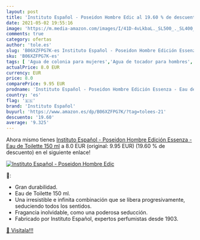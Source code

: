 ```yaml
---
layout: post
title: 'Instituto Español - Poseidon Hombre Edic al 19.60 % de descuento'
date: 2021-05-02 19:55:16
image: 'https://m.media-amazon.com/images/I/41D-4vLkbaL._SL500_._SL400_.jpg'
comments: true
category: ofertas
author: 'tole.es'
slug: 'B06XZFPG7K-es Instituto Español - Poseidon Hombre Edición Essenza - Eau...'
sku: 'B06XZFPG7K-es'
tags: [ 'Agua de colonia para mujeres','Agua de tocador para hombres','Belleza','Fragancias para hombres','Fragancias para mujeres','Perfumes y fragancias','de','eau','instituto español','toilette', ]
actualPrice: 8.0 EUR
currency: EUR
price: 8.0
comparePrice: 9.95 EUR
prodname: 'Instituto Español - Poseidon Hombre Edición Essenza - Eau de Toilette 150 ml'
country: 'es'
flag: '🇪🇸'
brand: 'Instituto Español'
buyurl: 'https://www.amazon.es/dp/B06XZFPG7K/?tag=tolees-21'
descuento: '19.60'
average: '9.325'
---
```


Ahora mismo tienes [Instituto Español - Poseidon Hombre Edición Essenza - Eau de Toilette 150 ml](https://www.amazon.es/dp/B06XZFPG7K/?tag=tolees-21) a 8.0 EUR (original: 9.95 EUR) (19.60 %  de descuento) en el siguiente enlace!

[![Instituto Español - Poseidon Hombre Edic](https://m.media-amazon.com/images/I/41D-4vLkbaL._SL500_._SL400_.jpg)](https://www.amazon.es/dp/B06XZFPG7K/?tag=tolees-21)

🔎:

- Gran durabilidad.
- Eau de Toilette 150 ml.
- Una irresistible e infinita combinación que se libera progresivamente, seduciendo todos los sentidos.
- Fragancia inolvidable, como una poderosa seducción.
- Fabricado por Instituto Español, expertos perfumistas desde 1903.

[🛒 Visítala!!!](https://www.amazon.es/dp/B06XZFPG7K/?tag=tolees-21)
